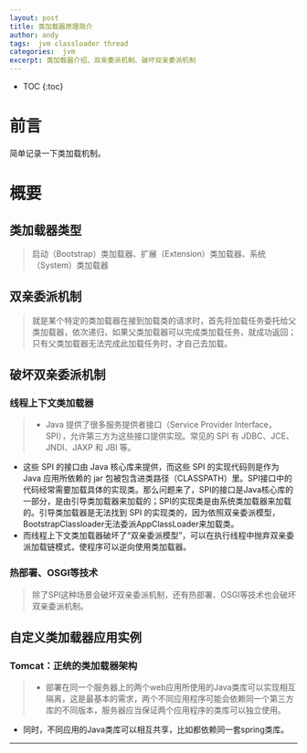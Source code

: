 ```yaml
---
layout: post
title: 类加载器原理简介
author: andy
tags:  jvm classloader thread
categories:  jvm
excerpt: 类加载器介绍、双亲委派机制、破坏双亲委派机制
---
```



* TOC
{:toc}

# 前言
简单记录一下类加载机制。

# 概要

## 类加载器类型
> 启动（Bootstrap）类加载器、扩展（Extension）类加载器、系统（System）类加载器

## 双亲委派机制
> 就是某个特定的类加载器在接到加载类的请求时，首先将加载任务委托给父类加载器，依次递归，如果父类加载器可以完成类加载任务，就成功返回；只有父类加载器无法完成此加载任务时，才自己去加载。

## 破坏双亲委派机制

### 线程上下文类加载器

> *    Java 提供了很多服务提供者接口（Service Provider Interface，SPI），允许第三方为这些接口提供实现。常见的 SPI 有 JDBC、JCE、JNDI、JAXP 和 JBI 等。
*    这些 SPI 的接口由 Java 核心库来提供，而这些 SPI 的实现代码则是作为 Java 应用所依赖的 jar 包被包含进类路径（CLASSPATH）里。SPI接口中的代码经常需要加载具体的实现类。那么问题来了，SPI的接口是Java核心库的一部分，是由引导类加载器来加载的；SPI的实现类是由系统类加载器来加载的。引导类加载器是无法找到 SPI 的实现类的，因为依照双亲委派模型，BootstrapClassloader无法委派AppClassLoader来加载类。
*    而线程上下文类加载器破坏了“双亲委派模型”，可以在执行线程中抛弃双亲委派加载链模式，使程序可以逆向使用类加载器。

### 热部署、OSGI等技术
> 除了SPI这种场景会破坏双亲委派机制，还有热部署、OSGI等技术也会破坏双亲委派机制。

## 自定义类加载器应用实例
### Tomcat：正统的类加载器架构

> *    部署在同一个服务器上的两个web应用所使用的Java类库可以实现相互隔离，这是最基本的需求，两个不同应用程序可能会依赖同一个第三方库的不同版本，服务器应当保证两个应用程序的类库可以独立使用。
*    同时，不同应用的Java类库可以相互共享，比如都依赖同一套spring类库。

---






